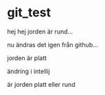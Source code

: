 # git_test

hej hej jorden är rund...



nu ändras det igen från github...


jorden är platt

ändring i intellij


är jorden platt eller rund
